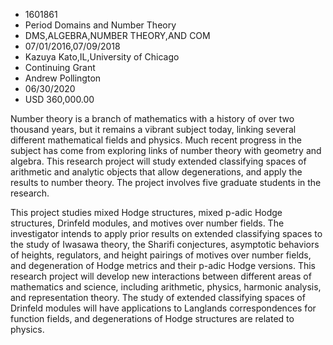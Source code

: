 
* 1601861
* Period Domains and Number Theory
* DMS,ALGEBRA,NUMBER THEORY,AND COM
* 07/01/2016,07/09/2018
* Kazuya Kato,IL,University of Chicago
* Continuing Grant
* Andrew Pollington
* 06/30/2020
* USD 360,000.00

Number theory is a branch of mathematics with a history of over two thousand
years, but it remains a vibrant subject today, linking several different
mathematical fields and physics. Much recent progress in the subject has come
from exploring links of number theory with geometry and algebra. This research
project will study extended classifying spaces of arithmetic and analytic
objects that allow degenerations, and apply the results to number theory. The
project involves five graduate students in the research.

This project studies mixed Hodge structures, mixed p-adic Hodge structures,
Drinfeld modules, and motives over number fields. The investigator intends to
apply prior results on extended classifying spaces to the study of Iwasawa
theory, the Sharifi conjectures, asymptotic behaviors of heights, regulators,
and height pairings of motives over number fields, and degeneration of Hodge
metrics and their p-adic Hodge versions. This research project will develop new
interactions between different areas of mathematics and science, including
arithmetic, physics, harmonic analysis, and representation theory. The study of
extended classifying spaces of Drinfeld modules will have applications to
Langlands correspondences for function fields, and degenerations of Hodge
structures are related to physics.
